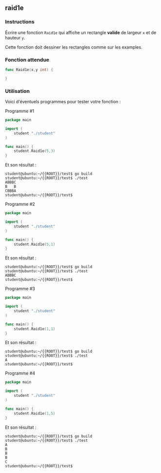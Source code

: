 ## raid1e

### Instructions

Écrire une fonction `Raid1e` qui affiche un rectangle **valide** de largeur `x` et de hauteur `y`.

Cette fonction doit dessiner les rectangles comme sur les examples.

### Fonction attendue

```go
func Raid1e(x,y int) {

}
```

### Utilisation

Voici d'éventuels programmes pour tester votre fonction :

Programme #1

```go
package main

import (
	student "./student"
)

func main() {
	student.Raid1e(5,3)
}
```

Et son résultat :

```console
student@ubuntu:~/{{ROOT}}/test$ go build
student@ubuntu:~/{{ROOT}}/test$ ./test
ABBBC
B   B
CBBBA
student@ubuntu:~/{{ROOT}}/test$
```

Programme #2

```go
package main

import (
	student "./student"
)

func main() {
	student.Raid1e(5,1)
}
```

Et son résultat :

```console
student@ubuntu:~/{{ROOT}}/test$ go build
student@ubuntu:~/{{ROOT}}/test$ ./test
ABBBC
student@ubuntu:~/{{ROOT}}/test$
```

Programme #3

```go
package main

import (
	student "./student"
)

func main() {
	student.Raid1e(1,1)
}
```

Et son résultat :

```console
student@ubuntu:~/{{ROOT}}/test$ go build
student@ubuntu:~/{{ROOT}}/test$ ./test
A
student@ubuntu:~/{{ROOT}}/test$
```

Programme #4

```go
package main

import (
	student "./student"
)

func main() {
	student.Raid1e(1,5)
}
```

Et son résultat :

```console
student@ubuntu:~/{{ROOT}}/test$ go build
student@ubuntu:~/{{ROOT}}/test$ ./test
A
B
B
B
C
student@ubuntu:~/{{ROOT}}/test$
```
